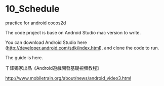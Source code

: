 # 10_Schedule
practice for android cocos2d

The code project is base on Android Studio mac version to write.

You can download Android Studio here (http://developer.android.com/sdk/index.html), and clone the code to run.

The guide is here.

千鋒獨家出品《Android遊戲開發基礎視頻教程》

http://www.mobiletrain.org/about/news/android_video3.html
